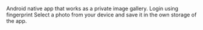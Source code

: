 Android native app that works as a private image gallery.
Login using fingerprint
Select a photo from your device and save it in the own storage of the app.
